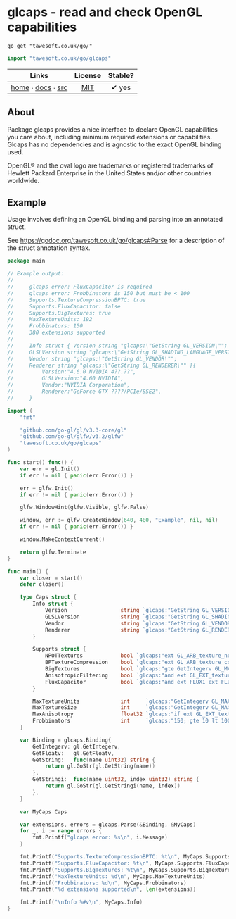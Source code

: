 # glcaps - read and check OpenGL capabilities

```shell script
go get "tawesoft.co.uk/go/"
```

```go
import "tawesoft.co.uk/go/glcaps"
```

|  Links  | License | Stable? |
|:-------:|:-------:|:-------:|
| [home][home_glcaps] ∙ [docs][docs_glcaps] ∙ [src][src_glcaps] | [MIT][copy_glcaps] | ✔ yes |

[home_glcaps]: https://tawesoft.co.uk/go/glcaps
[src_glcaps]:  https://github.com/tawesoft/go/tree/master/dialog
[docs_glcaps]: https://godoc.org/tawesoft.co.uk/go/glcaps
[copy_glcaps]: https://github.com/tawesoft/go/tree/master/glcaps/LICENSE.txt

## About

Package glcaps provides a nice interface to declare OpenGL capabilities you
care about, including minimum required extensions or capabilities. Glcaps has
no dependencies and is agnostic to the exact OpenGL binding used.

OpenGL® and the oval logo are trademarks or registered trademarks of Hewlett
Packard Enterprise in the United States and/or other countries worldwide.

## Example

Usage involves defining an OpenGL binding and parsing into an annotated struct.

See https://godoc.org/tawesoft.co.uk/go/glcaps#Parse for a description of the
struct annotation syntax.

```go
package main

// Example output:
//
//     glcaps error: FluxCapacitor is required
//     glcaps error: Frobbinators is 150 but must be < 100
//     Supports.TextureCompressionBPTC: true
//     Supports.FluxCapacitor: false
//     Supports.BigTextures: true
//     MaxTextureUnits: 192
//     Frobbinators: 150
//     380 extensions supported
//
//     Info struct { Version string "glcaps:\"GetString GL_VERSION\"";
//     GLSLVersion string "glcaps:\"GetString GL_SHADING_LANGUAGE_VERSION\"";
//     Vendor string "glcaps:\"GetString GL_VENDOR\"";
//     Renderer string "glcaps:\"GetString GL_RENDERER\"" }{
//         Version:"4.6.0 NVIDIA 4??.??",
//         GLSLVersion:"4.60 NVIDIA",
//         Vendor:"NVIDIA Corporation",
//         Renderer:"GeForce GTX ????/PCIe/SSE2",
//     }

import (
    "fmt"

    "github.com/go-gl/gl/v3.3-core/gl"
    "github.com/go-gl/glfw/v3.2/glfw"
    "tawesoft.co.uk/go/glcaps"
)

func start() func() {
    var err = gl.Init()
    if err != nil { panic(err.Error()) }

    err = glfw.Init()
    if err != nil { panic(err.Error()) }

    glfw.WindowHint(glfw.Visible, glfw.False)

    window, err := glfw.CreateWindow(640, 480, "Example", nil, nil)
    if err != nil { panic(err.Error()) }

    window.MakeContextCurrent()

    return glfw.Terminate
}

func main() {
    var closer = start()
    defer closer()

    type Caps struct {
        Info struct {
            Version                 string `glcaps:"GetString GL_VERSION"`
            GLSLVersion             string `glcaps:"GetString GL_SHADING_LANGUAGE_VERSION"`
            Vendor                  string `glcaps:"GetString GL_VENDOR"`
            Renderer                string `glcaps:"GetString GL_RENDERER"`
        }

        Supports struct {
            NPOTTextures            bool `glcaps:"ext GL_ARB_texture_non_power_of_two; required"`
            BPTextureCompression    bool `glcaps:"ext GL_ARB_texture_compression_bptc; required"`
            BigTextures             bool `glcaps:"gte GetIntegerv GL_MAX_TEXTURE_SIZE 8192"`
            AnisotropicFiltering    bool `glcaps:"and ext GL_EXT_texture_filter_anisotropic gte GetFloatv GL_MAX_TEXTURE_MAX_ANISOTROPY 1.0"`
            FluxCapacitor           bool `glcaps:"and ext FLUX1 ext FLUX2; required"`
        }

        MaxTextureUnits             int     `glcaps:"GetIntegerv GL_MAX_COMBINED_TEXTURE_IMAGE_UNITS"`
        MaxTextureSize              int     `glcaps:"GetIntegerv GL_MAX_TEXTURE_SIZE; gte 8192"`
        MaxAnisotropy               float32 `glcaps:"if ext GL_EXT_texture_filter_anisotropic GetFloatv GL_MAX_TEXTURE_MAX_ANISOTROPY 1.0"`
        Frobbinators                int     `glcaps:"150; gte 10 lt 100 neq 13"`
    }

    var Binding = glcaps.Binding{
        GetIntegerv: gl.GetIntegerv,
        GetFloatv:   gl.GetFloatv,
        GetString:   func(name uint32) string {
            return gl.GoStr(gl.GetString(name))
        },
        GetStringi:  func(name uint32, index uint32) string {
            return gl.GoStr(gl.GetStringi(name, index))
        },
    }

    var MyCaps Caps

    var extensions, errors = glcaps.Parse(&Binding, &MyCaps)
    for _, i := range errors {
        fmt.Printf("glcaps error: %s\n", i.Message)
    }

    fmt.Printf("Supports.TextureCompressionBPTC: %t\n", MyCaps.Supports.BPTextureCompression)
    fmt.Printf("Supports.FluxCapacitor: %t\n", MyCaps.Supports.FluxCapacitor)
    fmt.Printf("Supports.BigTextures: %t\n", MyCaps.Supports.BigTextures)
    fmt.Printf("MaxTextureUnits: %d\n", MyCaps.MaxTextureUnits)
    fmt.Printf("Frobbinators: %d\n", MyCaps.Frobbinators)
    fmt.Printf("%d extensions supported\n", len(extensions))

    fmt.Printf("\nInfo %#v\n", MyCaps.Info)
}
```